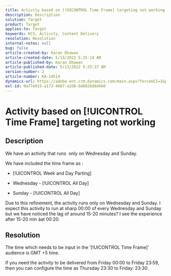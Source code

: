 ```yaml
---
title: Activity based on [!UICONTROL Time Frame] targeting not working
description: Description
solution: Target
product: Target
applies-to: Target
keywords: KCS, Activity, Content Delivery
resolution: Resolution
internal-notes: null
bug: false
article-created-by: Karan Dhawan
article-created-date: 5/13/2022 5:25:14 AM
article-published-by: Karan Dhawan
article-published-date: 5/13/2022 5:25:37 AM
version-number: 2
article-number: KA-14514
dynamics-url: https://adobe-ent.crm.dynamics.com/main.aspx?forceUCI=1&pagetype=entityrecord&etn=knowledgearticle&id=e180b010-7dd2-ec11-a7b5-00224809c101
exl-id: 0a77e915-a173-4607-a2d8-6d8826d8d4b0
---
```

# Activity based on [!UICONTROL Time Frame] targeting not working

## Description


We have an activity that runs  only on Wednesday and Sunday.

We have included the time frame as :

  - [!UICONTROL Week and Day Parting]

  - Wednesday - [!UICONTROL All Day]

  - Sunday - [!UICONTROL All Day]

Due to this refinement, the activity runs only on Wednesday and Sunday. I expect this activity to run at sharp 00:00 of every Wednesday and Sunday but we have noticed the lag of around 15-20 minutes? I see the experience after 15-20 min àat 00:20.


## Resolution


The time which needs to be input in the '[!UICONTROL Time Frame]' audience is GMT +5 time.

If you need the activity to be delivered from Friday 00:00 to Friday 23:59, then you can configure the time as Thursday 23:30 to Friday: 23:30.
